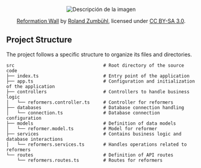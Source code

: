 <p align="center">
  <img src="https://www.worldhistory.org/uploads/images/14847.jpg?v=1709243469-0" alt="Descripción de la imagen">
</p>

<p align="center">
  <a href="https://commons.wikimedia.org/wiki/File:ReformationsdenkmalGenf1.jpg">Reformation Wall</a> by <a href="https://www.picswiss.ch/Genf/GE-05-1.jpg">Roland Zumbühl</a>, licensed under <a href="https://creativecommons.org/licenses/by-sa/3.0/">CC BY-SA 3.0</a>.
</p>

## Project Structure

The project follows a specific structure to organize its files and directories.

```plaintext
src                                 # Root directory of the source code
├── index.ts                        # Entry point of the application
├── app.ts                          # Configuration and initialization of the application
├── controllers                     # Controllers to handle business logic
│   └── reformers.controller.ts     # Controller for reformers
├── databases                       # Database connection handling
│   └── connection.ts               # Database connection configuration
├── models                          # Definition of data models
│   └── reformer.model.ts           # Model for reformer
├── services                        # Contains business logic and database interactions
│   └── reformers.services.ts       # Handles operations related to reformers
└── routes                          # Definition of API routes
    └── reformers.routes.ts         # Routes for reformers
```
